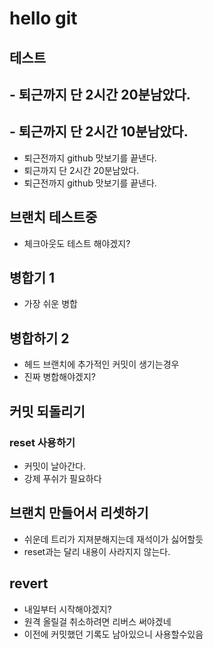 # hello git 

## 테스트

## - 퇴근까지 단 2시간 20분남았다.
## - 퇴근까지 단 2시간 10분남았다.
- 퇴근전까지 github 맛보기를 끝낸다.
- 퇴근까지 단 2시간 20분남았다.
- 퇴근전까지 github 맛보기를 끝낸다.

## 브랜치 테스트중

- 체크아웃도 테스트 해야겠지?


## 병합기 1
- 가장 쉬운 병합

## 병합하기 2
- 헤드 브랜치에 추가적인 커밋이 생기는경우
- 진짜 병합해야겠지?

## 커밋 되돌리기 
### reset 사용하기
- 커밋이 날아간다.
- 강제 푸쉬가 필요하다

## 브랜치 만들어서 리셋하기
- 쉬운데 트리가 지져분해지는데 재석이가 싫어할듯
- reset과는 달리 내용이 사라지지 않는다.

## revert
- 내일부터 시작해야겠지?
- 원격 올릴걸 취소하려면 리버스 써야겠네 
- 이전에 커밋했던 기록도 남아있으니 사용할수있음